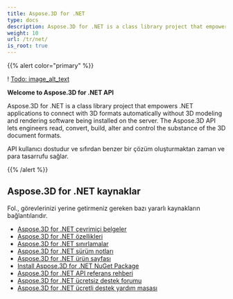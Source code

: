 ```yaml
---
title: Aspose.3D for .NET
type: docs
description: Aspose.3D for .NET is a class library project that empowers .NET applications to connect with 3D formats automatically without 3D modeling and rendering software being installed on the server. The Aspose.3D API lets engineers read, convert, build, alter and control the substance of the 3D document formats.
weight: 10
url: /tr/net/
is_root: true
---
```

{{% alert color="primary" %}}

! [Todo: image_alt_text](home_1.png)

**Welcome to Aspose.3D for .NET API**

Aspose.3D for .NET is a class library project that empowers .NET applications to connect with 3D formats automatically without 3D modeling and rendering software being installed on the server. The Aspose.3D API lets engineers read, convert, build, alter and control the substance of the 3D document formats.

API kullanıcı dostudur ve sıfırdan benzer bir çözüm oluşturmaktan zaman ve para tasarrufu sağlar.

{{% /alert %}}
##  **Aspose.3D for .NET kaynaklar**
Fol., görevlerinizi yerine getirmeniz gereken bazı yararlı kaynakların bağlantılarıdır.

- [Aspose.3D for .NET çevrimiçi belgeler](/3d/tr/net/)
- [Aspose.3D for .NET özellikleri](/3d/tr/net/product-overview/#productoverview-richfeatures)
- [Aspose.3D for .NET sınırlamalar](/3d/tr/net/installation/#installation-systemrequirements)
- [Aspose.3D for .NET sürüm notları](https://releases.aspose.com/3d/net/release-notes/)
- [Aspose.3D for .NET ürün sayfası](https://products.aspose.com/3d/net/)
- [Install Aspose.3D for .NET NuGet Package](https://www.nuget.org/packages/Aspose.3D/)
- [Aspose.3D for .NET API referans rehberi](https://reference.aspose.com/3d/net)
- [Aspose.3D for .NET ücretsiz destek forumu](https://forum.aspose.com/c/3d/18)
- [Aspose.3D for .NET ücretli destek yardım masası](https://helpdesk.aspose.com/)
